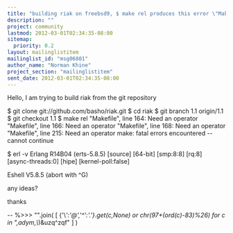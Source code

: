 ```yaml
---
title: "building riak on freebsd9, $ make rel produces this error \"Makefile\", 	line 164: Need an operator"
description: ""
project: community
lastmod: 2012-03-01T02:34:35-08:00
sitemap:
  priority: 0.2
layout: mailinglistitem
mailinglist_id: "msg06801"
author_name: "Norman Khine"
project_section: "mailinglistitem"
sent_date: 2012-03-01T02:34:35-08:00
---
```



Hello,
I am trying to build riak from the git repository

$ git clone git://github.com/basho/riak.git
$ cd riak
$ git branch 1.1 origin/1.1
$ git checkout 1.1
$ make rel
"Makefile", line 164: Need an operator
"Makefile", line 166: Need an operator
"Makefile", line 168: Need an operator
"Makefile", line 215: Need an operator
make: fatal errors encountered -- cannot continue

$ erl -v
Erlang R14B04 (erts-5.8.5) [source] [64-bit] [smp:8:8] [rq:8]
[async-threads:0] [hipe] [kernel-poll:false]

Eshell V5.8.5 (abort with ^G)


any ideas?

thanks

-- 
%&gt;&gt;&gt; "".join( [ {'\\*':'@','^':'.'}.get(c,None) or
chr(97+(ord(c)-83)%26) for c in ",adym,\\*)&uzq^zqf" ] )

